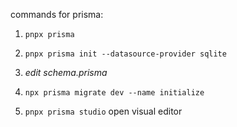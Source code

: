 commands for prisma:

1. `pnpx prisma`
2. `pnpx prisma init --datasource-provider sqlite`
3. _edit schema.prisma_
4. `npx prisma migrate dev --name initialize`

5. `pnpx prisma studio` open visual editor
